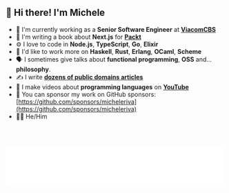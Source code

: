 ## 👋 Hi there! I'm Michele

- 🏢   I'm currently working as a **Senior Software Engineer** at **[ViacomCBS](https://viacbs.com)**
- 📙   I'm writing a book about **Next.js** for **[Packt](https://www.packtpub.com)**
- ⚙️    I love to code in **Node.js**, **TypeScript**, **Go**, **Elixir**
- 🔭   I'd like to work more on **Haskell**, **Rust**, **Erlang**, **OCaml**, **Scheme**
- 🗣   I sometimes give talks about **functional programming**, **OSS** and... **philosophy**.
- ✍️    I write **[dozens of public domains articles](https://micheleriva.medium.com)**
- 🎥   I make videos about **programming languages** on **[YouTube](https://www.youtube.com/channel/UCgZgEdT-H9bSqhumMiWybXA)**
- 🙏   You can sponsor my work on GitHub sponsors: [https://github.com/sponsors/micheleriva](https://github.com/sponsors/micheleriva)
- 🏳️‍🌈 He/Him

<br />
<br />
<p align="center">
  <img src="/github-metrics.svg" />
</p>
